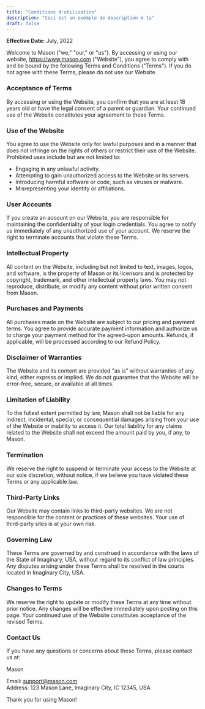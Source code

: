 ```yaml
---
title: "Conditions d'utilisation"
description: "Ceci est un exemple de description m ta"
draft: false
---
```


**Effective Date:** July, 2022

Welcome to Mason ("we," "our," or "us"). By accessing or using our website, <https://www.mason.com> ("Website"), you agree to comply with and be bound by the following Terms and Conditions ("Terms"). If you do not agree with these Terms, please do not use our Website.

### Acceptance of Terms

By accessing or using the Website, you confirm that you are at least 18 years old or have the legal consent of a parent or guardian. Your continued use of the Website constitutes your agreement to these Terms.

### Use of the Website

You agree to use the Website only for lawful purposes and in a manner that does not infringe on the rights of others or restrict their use of the Website. Prohibited uses include but are not limited to:

- Engaging in any unlawful activity.
- Attempting to gain unauthorized access to the Website or its servers.
- Introducing harmful software or code, such as viruses or malware.
- Misrepresenting your identity or affiliations.

### User Accounts

If you create an account on our Website, you are responsible for maintaining the confidentiality of your login credentials. You agree to notify us immediately of any unauthorized use of your account. We reserve the right to terminate accounts that violate these Terms.

### Intellectual Property

All content on the Website, including but not limited to text, images, logos, and software, is the property of Mason or its licensors and is protected by copyright, trademark, and other intellectual property laws. You may not reproduce, distribute, or modify any content without prior written consent from Mason.

### Purchases and Payments

All purchases made on the Website are subject to our pricing and payment terms. You agree to provide accurate payment information and authorize us to charge your payment method for the agreed-upon amounts. Refunds, if applicable, will be processed according to our Refund Policy.

### Disclaimer of Warranties

The Website and its content are provided "as is" without warranties of any kind, either express or implied. We do not guarantee that the Website will be error-free, secure, or available at all times.

### Limitation of Liability

To the fullest extent permitted by law, Mason shall not be liable for any indirect, incidental, special, or consequential damages arising from your use of the Website or inability to access it. Our total liability for any claims related to the Website shall not exceed the amount paid by you, if any, to Mason.

### Termination

We reserve the right to suspend or terminate your access to the Website at our sole discretion, without notice, if we believe you have violated these Terms or any applicable law.

### Third-Party Links

Our Website may contain links to third-party websites. We are not responsible for the content or practices of these websites. Your use of third-party sites is at your own risk.

### Governing Law

These Terms are governed by and construed in accordance with the laws of the State of Imaginary, USA, without regard to its conflict of law principles. Any disputes arising under these Terms shall be resolved in the courts located in Imaginary City, USA.

### Changes to Terms

We reserve the right to update or modify these Terms at any time without prior notice. Any changes will be effective immediately upon posting on this page. Your continued use of the Website constitutes acceptance of the revised Terms.

### Contact Us

If you have any questions or concerns about these Terms, please contact us at:

Mason

Email: <support@mason.com>  
Address: 123 Mason Lane, Imaginary City, IC 12345, USA

Thank you for using Mason!

